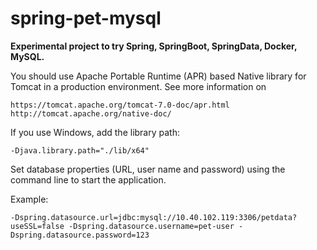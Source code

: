 # spring-pet-mysql
**Experimental project to try Spring, SpringBoot, SpringData, Docker, MySQL.**

You should use Apache Portable Runtime (APR) based Native library for Tomcat in a production environment.
See more information on
    
    https://tomcat.apache.org/tomcat-7.0-doc/apr.html
    http://tomcat.apache.org/native-doc/

If you use Windows, add the library path:

    -Djava.library.path="./lib/x64"

Set database properties (URL, user name and password) using the command line to start the application.

Example:

    -Dspring.datasource.url=jdbc:mysql://10.40.102.119:3306/petdata?useSSL=false -Dspring.datasource.username=pet-user -Dspring.datasource.password=123
